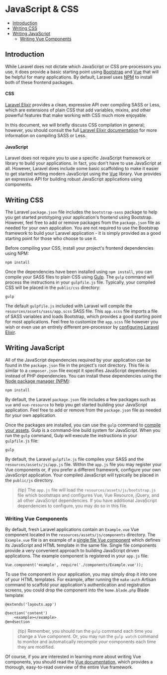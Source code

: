 # JavaScript & CSS

- [Introduction](#introduction)
- [Writing CSS](#writing-css)
- [Writing JavaScript](#writing-javascript)
    - [Writing Vue Components](#writing-vue-components)

<a name="introduction"></a>
## Introduction

While Laravel does not dictate which JavaScript or CSS pre-processors you use, it does provide a basic starting point using [Bootstrap](http://getbootstrap.com) and [Vue](https://vuejs.org) that will be helpful for many applications. By default, Laravel uses [NPM](https://npmjs.org) to install both of these frontend packages.

#### CSS

[Laravel Elixir](/docs/{{version}}/elixir) provides a clean, expressive API over compiling SASS or Less, which are extensions of plain CSS that add variables, mixins, and other powerful features that make working with CSS much more enjoyable.

In this document, we will briefly discuss CSS compilation in general; however, you should consult the full [Laravel Elixir documentation](/docs/{{version}}/elixir) for more information on compiling SASS or Less.

#### JavaScript

Laravel does not require you to use a specific JavaScript framework or library to build your applications. In fact, you don't have to use JavaScript at all. However, Laravel does include some basic scaffolding to make it easier to get started writing modern JavaScript using the [Vue](https://vuejs.org) library. Vue provides an expressive API for building robust JavaScript applications using components.

<a name="writing-css"></a>
## Writing CSS

The Laravel `package.json` file includes the `bootstrap-sass` package to help you get started prototyping your application's frontend using Bootstrap. However, feel free to add or remove packages from the `package.json` file as needed for your own application. You are not required to use the Bootstrap framework to build your Laravel application - it is simply provided as a good starting point for those who choose to use it.

Before compiling your CSS, install your project's frontend dependencies using NPM:

    npm install

Once the dependencies have been installed using `npm install`, you can compile your SASS files to plain CSS using [Gulp](http://gulpjs.com/). The `gulp` command will process the instructions in your `gulpfile.js` file. Typically, your compiled CSS will be placed in the `public/css` directory:

    gulp

The default `gulpfile.js` included with Laravel will compile the `resources/assets/sass/app.scss` SASS file. This `app.scss` file imports a file of SASS variables and loads Bootstrap, which provides a good starting point for most applications. Feel free to customize the `app.scss` file however you wish or even use an entirely different pre-processor by [configuring Laravel Elixir](/docs/{{version}}/elixir).

<a name="writing-javascript"></a>
## Writing JavaScript

All of the JavaScript dependencies required by your application can be found in the `package.json` file in the project's root directory. This file is similar to a `composer.json` file except it specifies JavaScript dependencies instead of PHP dependencies. You can install these dependencies using the [Node package manager (NPM)](https://npmjs.org):

    npm install

By default, the Laravel `package.json` file includes a few packages such as `vue` and `vue-resource` to help you get started building your JavaScript application. Feel free to add or remove from the `package.json` file as needed for your own application.

Once the packages are installed, you can use the `gulp` command to [compile your assets](/docs/{{version}}/elixir). Gulp is a command-line build system for JavaScript. When you run the `gulp` command, Gulp will execute the instructions in your `gulpfile.js` file:

    gulp

By default, the Laravel `gulpfile.js` file compiles your SASS and the `resources/assets/js/app.js` file. Within the `app.js` file you may register your Vue components or, if you prefer a different framework, configure your own JavaScript application. Your compiled JavaScript will typically be placed in the `public/js` directory.

> {tip} The `app.js` file will load the `resources/assets/js/bootstrap.js` file which bootstraps and configures Vue, Vue Resource, jQuery, and all other JavaScript dependencies. If you have additional JavaScript dependencies to configure, you may do so in this file.

<a name="writing-vue-components"></a>
### Writing Vue Components

By default, fresh Laravel applications contain an `Example.vue` Vue component located in the `resources/assets/js/components` directory. The `Example.vue` file is an example of a [single file Vue component](http://vuejs.org/guide/single-file-components) which defines its JavaScript and HTML template in the same file. Single file components provide a very convenient approach to building JavaScript driven applications. The example component is registered in your `app.js` file:

    Vue.component('example', require('./components/Example.vue'));

To use the component in your application, you may simply drop it into one of your HTML templates. For example, after running the `make:auth` Artisan command to scaffold your application's authentication and registration screens, you could drop the component into the `home.blade.php` Blade template:

    @extends('layouts.app')

    @section('content')
        <example></example>
    @endsection

> {tip} Remember, you should run the `gulp` command each time you change a Vue component. Or, you may run the `gulp watch` command to monitor and automatically recompile your components each time they are modified.

Of course, if you are interested in learning more about writing Vue components, you should read the [Vue documentation](http://vuejs.org/guide/), which provides a thorough, easy-to-read overview of the entire Vue framework.

